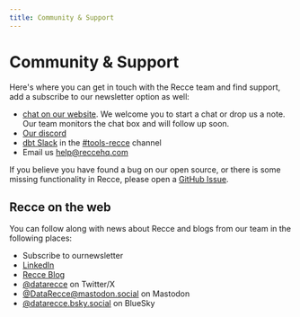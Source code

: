 ```yaml
---
title: Community & Support
---
```


# Community & Support

Here's where you can get in touch with the Recce team and find support, add a subscribe to our newsletter option as well: 

- [chat on our website](https://reccehq.coom). We welcome you to start a chat or drop us a note. Our team monitors the chat box and will follow up soon.
- [Our discord](https://discord.com/invite/VpwXRC34jz)
- [dbt Slack](https://www.getdbt.com/community/join-the-community) in the [#tools-recce](https://getdbt.slack.com/archives/C05C28V7CPP) channel
- Email us [help@reccehq.com](mailto:help@reccehq.com)

If you believe you have found a bug on our open source, or there is some missing functionality in Recce, please open a [GitHub Issue](https://github.com/DataRecce/recce/issues).


## Recce on the web

You can follow along with news about Recce and blogs from our team in the following places:

- Subscribe to ournewsletter
- [LinkedIn](https://www.linkedin.com/company/datarecce)
- [Recce Blog](https://blog.reccehq.com/)
- [@datarecce](https://x.com/DataRecce) on Twitter/X
- [@DataRecce@mastodon.social](https://mastodon.social/@DataRecce) on Mastodon
- [@datarecce.bsky.social](https://bsky.app/profile/datarecce.bsky.social) on BlueSky
